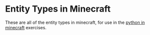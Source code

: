 # Entity Types in Minecraft

These are all of the entity types in minecraft, for use in the [python in minecraft](python_in_minecraft.md) exercises.
